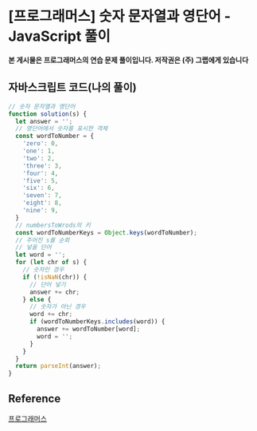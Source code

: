 # [프로그래머스] 숫자 문자열과 영단어 - JavaScript 풀이

**본 게시물은 프로그래머스의 연습 문제 풀이입니다. 저작권은 (주) 그랩에게 있습니다**

## 자바스크립트 코드(나의 풀이)

```javascript
// 숫자 문자열과 영단어
function solution(s) {
  let answer = '';
  // 영단어에서 숫자를 표시한 객체
  const wordToNumber = {
    'zero': 0,
    'one': 1,
    'two': 2,
    'three': 3,
    'four': 4,
    'five': 5,
    'six': 6,
    'seven': 7,
    'eight': 8,
    'nine': 9,
  }
  // numbersToWrods의 키
  const wordToNumberKeys = Object.keys(wordToNumber);
  // 주어진 s를 순회
  // 넣을 단어
  let word = '';
  for (let chr of s) {
    // 숫자인 경우
    if (!isNaN(chr)) {
      // 단어 넣기
      answer += chr;
    } else {
      // 숫자가 아닌 경우
      word += chr;
      if (wordToNumberKeys.includes(word)) {
        answer += wordToNumber[word];
        word = '';
      }
    }
  }
  return parseInt(answer);
}
```



## Reference

[프로그래머스](https://programmers.co.kr)

